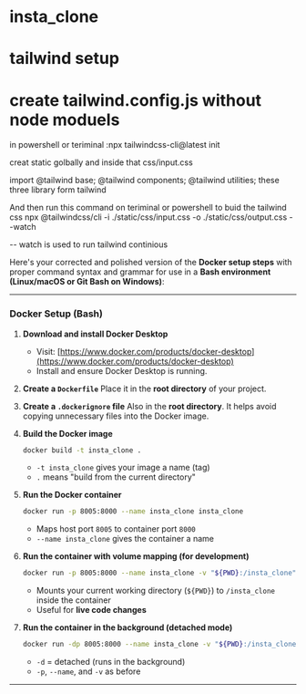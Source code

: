 # insta_clone

# tailwind setup

# create tailwind.config.js without node moduels

in powershell or teriminal :npx tailwindcss-cli@latest init

creat static golbally and inside that css/input.css

import @tailwind base; @tailwind components; @tailwind utilities; these three library form tailwind

And then run this command on teriminal or powershell to buid the tailwind css
npx @tailwindcss/cli -i ./static/css/input.css -o ./static/css/output.css --watch

-- watch is used to run tailwind continious

Here's your corrected and polished version of the **Docker setup steps** with proper command syntax and grammar for use in a **Bash environment (Linux/macOS or Git Bash on Windows)**:

---

### **Docker Setup (Bash)**

1. **Download and install Docker Desktop**

   * Visit: [https://www.docker.com/products/docker-desktop](https://www.docker.com/products/docker-desktop)
   * Install and ensure Docker Desktop is running.

2. **Create a `Dockerfile`**
   Place it in the **root directory** of your project.

3. **Create a `.dockerignore` file**
   Also in the **root directory**. It helps avoid copying unnecessary files into the Docker image.

4. **Build the Docker image**

   ```bash
   docker build -t insta_clone .
   ```

   * `-t insta_clone` gives your image a name (tag)
   * `.` means "build from the current directory"

5. **Run the Docker container**

   ```bash
   docker run -p 8005:8000 --name insta_clone insta_clone
   ```

   * Maps host port `8005` to container port `8000`
   * `--name insta_clone` gives the container a name

6. **Run the container with volume mapping (for development)**

   ```bash
   docker run -p 8005:8000 --name insta_clone -v "${PWD}:/insta_clone" insta_clone
   ```

   * Mounts your current working directory (`${PWD}`) to `/insta_clone` inside the container
   * Useful for **live code changes**

7. **Run the container in the background (detached mode)**

   ```bash
   docker run -dp 8005:8000 --name insta_clone -v "${PWD}:/insta_clone" insta_clone
   ```

   * `-d` = detached (runs in the background)
   * `-p`, `--name`, and `-v` as before

---